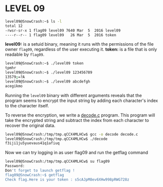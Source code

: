 # LEVEL 09

```sh
level09@SnowCrash:~$ ls -l
total 12
-rwsr-sr-x 1 flag09 level09 7640 Mar  5  2016 level09
----r--r-- 1 flag09 level09   26 Mar  5  2016 token
```

**level09:** is a setuid binary, meaning it runs with the permissions of the file owner `flag09`, regardless of the user executing it.
**token:** is a file that is only readable by `flag09`.

```sh
level09@SnowCrash:~$ ./level09 token 
tpmhr
level09@SnowCrash:~$ ./level09 123456789
13579;=?A
level09@SnowCrash:~$ ./level09 abcdefgh
acegikmo
```
Running the `level09` binary with different arguments reveals that the program seems to encrypt the input string by adding each character's index to the character itself.

To reverse the encryption, we write a [decode.c]() program. This program will take the encrypted string and subtract the index from each character to recover the original data.

```sh
level09@SnowCrash:/tmp/tmp.qCCX4MLHCw$ gcc -o decode decode.c 
level09@SnowCrash:/tmp/tmp.qCCX4MLHCw$ ./decode 
f3iji1ju5yuevaus41q1afiuq
```

Now we can try logging in as user flag09 and run the getflag command
```sh
level09@SnowCrash:/tmp/tmp.qCCX4MLHCw$ su flag09
Password: 
Don't forget to launch getflag !
flag09@SnowCrash:~$ getflag
Check flag.Here is your token : s5cAJpM8ev6XHw998pRWG728z
```
